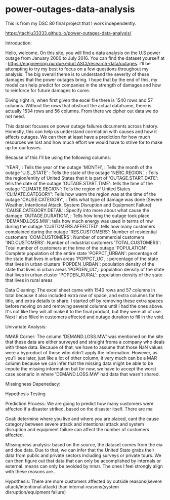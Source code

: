 # power-outages-data-analysis
This is from my DSC 80 final project that I work independently.

https://tachiu33333.github.io/power-outages-data-analysis/


Introduction:

Hello, welcome. On this site, you will find a data analysis on the U.S power outage from January 2000 to July 2016. You can find the dataset yourself at : https://engineering.purdue.edu/LASCI/research-data/outages. I'll be attempting to try my best to focus on a few questions throughout my analysis. The big overall theme is to understand the severity of these damages that the power outages bring. I hope that by the end of this, my model can help predict for companies in the strength of damages and how to reinforce for future damages to come.

Diving right in, when first given the excel file there is 1540 rows and 57 columns. Without the rows that obstruct the actual dataframe, there is actually 1534 rows and 56 columns. From there we cipher out data we do not need.

This dataset focuses on power outage failures documents across history.
Honestly, this can help us understand correlation with causes and how it affects outages. We can then at least have a prediction for how much resources we lost and how much effort we would have to strive for to make up for our losses.

Because of this I'll be using the following columns:

'YEAR', : Tells the year of the outage
'MONTH', : Tells the month of the outage
'U.S._STATE' : Tells the state of the outage
'NERC.REGION', : Tells the region/entity of United States that it is part of
'OUTAGE.START.DATE': tells the date of the outage
'OUTAGE.START.TIME': tells the time of the outage
'CLIMATE.REGION': Tells the region of United States
'CLIMATE.CATEGORY': Tells how warm the region was at the time of the outage
'CAUSE.CATEGORY', : Tells what type of damage was done (Severe Weather, Intentional Attack, System Disruption and Equipment Failure)
'CAUSE.CATEGORY.DETAIL': Specify into more about what cause the damage
'OUTAGE.DURATION', : Tells how long the outage took place
'DEMAND.LOSS.MW': tells how much energy was used in terms of mw during the outage
'CUSTOMERS.AFFECTED': tells how many customers complained during the outage
'RES.CUSTOMERS': Number of residential customers
'COM.CUSTOMERS': Number of commercial customers
'IND.CUSTOMERS': Number of industrial customers
'TOTAL.CUSTOMERS': Total number of customers at the time of the outage
'POPULATION': Complete population of the entire state
'POPPCT_URBAN': percentage of the state that lives in urban areas
'POPPCT_UC', : percentage of the state that lives in urban clusters
'POPDEN_URBAN': population density of the state that lives in urban areas
'POPDEN_UC',: population density of the state that lives in urban cluster
'POPDEN_RURAL': population density of the state that lives in rural areas


Data Cleaning:
The excel sheet came with 1540 rows and 57 columns in total because it also included extra row of space, and extra columns for the title, and extra details to share. I started off by removing these extra spaces before moving on and removing several columns until I had the ones above. It's not like they will all make it to the final product, but they were all of use. Next I also filled in customers affected and outage duraiton to fill in the void.


Univariate Analysis:




NMAR Corner:
The column 'DEMAND.LOSS.MW' was mentioned on the site that these data are either surveyed and straight froma a company who deals with these data. Because of that, we have to assume that those NaN values were a byproduct of those who didn't apply the information. However, as you'll see later, just like a lot of other column, it very much can be a MAR column because we can infer that the missing data might be able to be impute the missing information but for now, we have to accept the worst case scenario in where 'DEMAND.LOSS.MW' had data that wasn't shared.


Missingness Depenedacy:




Hypothesis Testing





Prediction Process:
We are going to predict how many customers were affected if a disaster striked, based on the disaster itself.
There are ma



Goal:
determine where you live and where you are placed, cant the cause category between severe attack and intentional attack and system disruption and equipment failure can affect the number of customers affected.

MIssingness analysis:
based on the source, the dataset comes from the eia and doe data. Due to that, we can infer that the United State grabs their data from public and private sectors including surveys or private tours. We can then figure out that data that can only be accomplished by internals or external. means can only be avoided by nmar. The ones I feel strongly align with these reasons are...

Hypothesis:
There are more customers affected by outside reasons(severe attack/intentional attack) than internal reasons(system disruption/equipment failure)